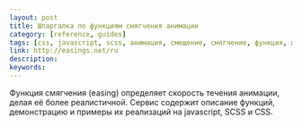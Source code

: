 ```yaml
---
layout: post
title: Шпаргалка по функциям смягчения анимации
category: [reference, guides]
tags: [css, javascript, scss, анимация, смещение, смягчение, функция, шпаргалка]
link: http://easings.net/ru
description:
keywords:
---
```


<p>Функция смягчения (easing) определяет скорость течения анимации, делая её более реалистичной. Сервис содержит описание функций, демонстрацию и примеры их реализаций на javascript, SCSS и CSS.</p>
